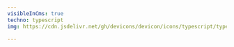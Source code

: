 ```yaml
---
visibleInCms: true
techno: typescript
img: https://cdn.jsdelivr.net/gh/devicons/devicon/icons/typescript/typescript-plain.svg

---
```

